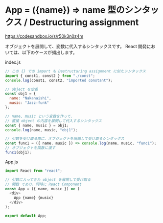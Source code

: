 # App = ({name}) => name 型のシンタックス / Destructuring assignment

https://codesandbox.io/s/r50k3n0z4m

オブジェクトを展開して、変数に代入するシンタックスです。
React 開発においては、以下のケースが頻出します。

index.js

```js
// この {} での import も Destructuring assignment に似たシンタックス
import { const1, const2 } from "./const";
console.log(const1, const2, "imported constant");

// object を定義
const obj1 = {
  name: "Nakanaishi",
  music: "Jazz-funk"
};

// name, music という変数を作って、
// 直接 object の内容を展開して代入するシンタックス
const { name, music } = obj1;
console.log(name, music, "obj1");

// 引数を受け取る際に、オブジェクトを展開して受け取るシンタックス
const func1 = ({ name, music }) => console.log(name, music, "func1");
// オブジェクトを関数に渡す
func1(obj1);
```

App.js

```js
import React from "react";

// 引数に入ってきた object を展開して受け取る
// 関数 であり、同時に React Component
const App = ({ name, music }) => (
  <div>
    App {name} {music}
  </div>
);

export default App;

```